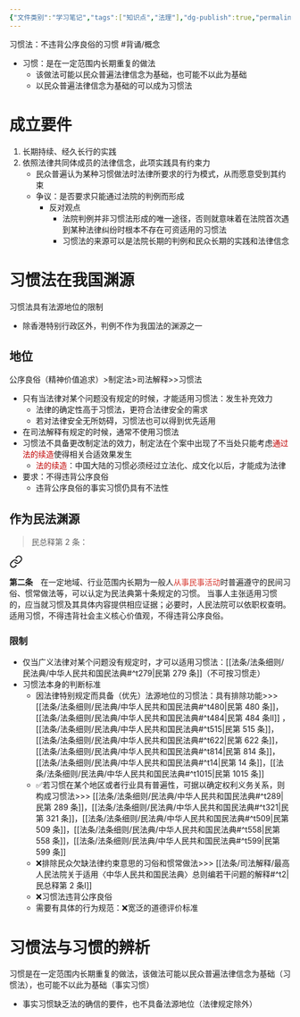 ```yaml
---
{"文件类别":"学习笔记","tags":["知识点","法理"],"dg-publish":true,"permalink":"/学习笔记studyup/法理学/习惯法/","dgPassFrontmatter":true,"created":"2024-09-26T10:12:43.092+08:00","updated":"2024-12-08T14:56:11.902+08:00"}
---
```


习惯法：不违背公序良俗的习惯 #背诵/概念 
- 习惯：是在一定范围内长期重复的做法
	- 该做法可能以民众普遍法律信念为基础，也可能不以此为基础
	- 以民众普遍法律信念为基础的可以成为习惯法
# 成立要件
1. 长期持续、经久长行的实践
2. 依照法律共同体成员的法律信念，此项实践具有约束力
	- 民众普遍认为某种习惯做法时法律所要求的行为模式，从而愿意受到其约束
	- 争议：是否要求只能通过法院的判例而形成
		- 反对观点
			- 法院判例并非习惯法形成的唯一途径，否则就意味着在法院首次遇到某种法律纠纷时根本不存在可资适用的习惯法
			- 习惯法的来源可以是法院长期的判例和民众长期的实践和法律信念
# 习惯法在我国渊源
习惯法具有法源地位的限制
- 除香港特别行政区外，判例不作为我国法的渊源之一
## 地位
公序良俗（精神价值追求）>制定法>司法解释>>习惯法
- 只有当法律对某个问题没有规定的时候，才能适用习惯法：发生补充效力
	- 法律的确定性高于习惯法，更符合法律安全的需求
	- 若对法律安全无所妨碍，习惯法也可以得到优先适用
- 在司法解释有规定的时候，通常不使用习惯法
- 习惯法不具备更改制定法的效力，制定法在个案中出现了不当处只能考虑<font color="#c00000">通过法的续造</font>使得相关合适效果发生
	- <font color="#c00000">法的续造</font>：中国大陆的习惯必须经过立法化、成文化以后，才能成为法律
- 要求：不得违背公序良俗
	- 违背公序良俗的事实习惯仍具有不法性
## 作为民法渊源
>民总释第 2 条：
<div class="transclusion internal-embed is-loaded"><a class="markdown-embed-link" href="////#t2" aria-label="Open link"><svg xmlns="http://www.w3.org/2000/svg" width="24" height="24" viewBox="0 0 24 24" fill="none" stroke="currentColor" stroke-width="2" stroke-linecap="round" stroke-linejoin="round" class="svg-icon lucide-link"><path d="M10 13a5 5 0 0 0 7.54.54l3-3a5 5 0 0 0-7.07-7.07l-1.72 1.71"></path><path d="M14 11a5 5 0 0 0-7.54-.54l-3 3a5 5 0 0 0 7.07 7.07l1.71-1.71"></path></svg></a><div class="markdown-embed">



**第二条**　在一定地域、行业范围内长期为一般人<font color="#d83931">从事民事活动</font>时普遍遵守的民间习俗、惯常做法等，可以认定为民法典第十条规定的习惯。
当事人主张适用习惯的，应当就习惯及其具体内容提供相应证据；必要时，人民法院可以依职权查明。
适用习惯，不得违背社会主义核心价值观，不得违背公序良俗。 

</div></div>

### 限制
- 仅当广义法律对某个问题没有规定时，才可以适用习惯法：[[法条/法条细则/民法典/中华人民共和国民法典#^t279\|民第 279 条]]（不可按习惯走）
- 习惯法本身的判断标准
	- 因法律特别规定而具备（优先）法源地位的习惯法：具有排除功能>>> [[法条/法条细则/民法典/中华人民共和国民法典#^t480\|民第 480 条]]，[[法条/法条细则/民法典/中华人民共和国民法典#^t484\|民第 484 条Ⅱ]] ，[[法条/法条细则/民法典/中华人民共和国民法典#^t515\|民第 515 条]]，[[法条/法条细则/民法典/中华人民共和国民法典#^t622\|民第 622 条]]，[[法条/法条细则/民法典/中华人民共和国民法典#^t814\|民第 814 条]]，[[法条/法条细则/民法典/中华人民共和国民法典#^t14\|民第 14 条]]，[[法条/法条细则/民法典/中华人民共和国民法典#^t1015\|民第 1015 条]]
	- ✅若习惯在某个地区或者行业具有普遍性，可据以确定权利义务关系，则构成习惯法>>> [[法条/法条细则/民法典/中华人民共和国民法典#^t289\|民第 289 条]]，[[法条/法条细则/民法典/中华人民共和国民法典#^t321\|民第 321 条]]，[[法条/法条细则/民法典/中华人民共和国民法典#^t509\|民第 509 条]]，[[法条/法条细则/民法典/中华人民共和国民法典#^t558\|民第 558 条]]，[[法条/法条细则/民法典/中华人民共和国民法典#^t599\|民第 599 条]]
	- ❌排除民众欠缺法律约束意思的习俗和惯常做法>>> [[法条/司法解释/最高人民法院关于适用〈中华人民共和国民法典〉总则编若干问题的解释#^t2\|民总释第 2 条Ⅰ]] 
	- ❌习惯法违背公序良俗
	- 需要有具体的行为规范：❌宽泛的道德评价标准
# 习惯法与习惯的辨析
习惯是在一定范围内长期重复的做法，该做法可能以民众普遍法律信念为基础（习惯法），也可能不以此为基础（事实习惯）
- 事实习惯缺乏法的确信的要件，也不具备法源地位（法律规定除外）